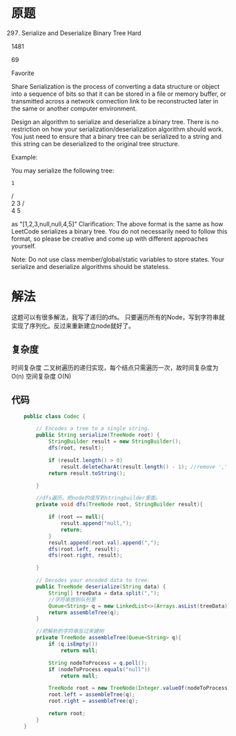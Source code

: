# 原题


297. Serialize and Deserialize Binary Tree
Hard

1481

69

Favorite

Share
Serialization is the process of converting a data structure or object into a sequence of bits so that it can be stored in a file or memory buffer, or transmitted across a network connection link to be reconstructed later in the same or another computer environment.

Design an algorithm to serialize and deserialize a binary tree. There is no restriction on how your serialization/deserialization algorithm should work. You just need to ensure that a binary tree can be serialized to a string and this string can be deserialized to the original tree structure.

Example: 

You may serialize the following tree:

    1
   / \
  2   3
     / \
    4   5

as "[1,2,3,null,null,4,5]"
Clarification: The above format is the same as how LeetCode serializes a binary tree. You do not necessarily need to follow this format, so please be creative and come up with different approaches yourself.

Note: Do not use class member/global/static variables to store states. Your serialize and deserialize algorithms should be stateless.

# 解法

这题可以有很多解法，我写了递归的dfs。 只要遍历所有的Node，写到字符串就实现了序列化。反过来重新建立node就好了。

## 复杂度
时间复杂度 二叉树遍历的递归实现，每个结点只需遍历一次，故时间复杂度为O(n)
空间复杂度 O(N) 


## 代码
```Java
    public class Codec {

        // Encodes a tree to a single string.
        public String serialize(TreeNode root) {
            StringBuilder result = new StringBuilder();
            dfs(root, result);

            if (result.length() > 0)
                result.deleteCharAt(result.length() - 1); //remove ',' 为了显示好看点
            return result.toString();

        }

        //dfs遍历，把node的值写到stringbuilder里面。
        private void dfs(TreeNode root, StringBuilder result){

            if (root == null){
                result.append("null,");
                return;
            }
            result.append(root.val).append(",");
            dfs(root.left, result);
            dfs(root.right, result);

        }

        // Decodes your encoded data to tree.
        public TreeNode deserialize(String data) {
            String[] treeData = data.split(",");
            //字符串放到队列里
            Queue<String> q = new LinkedList<>(Arrays.asList(treeData));
            return assembleTree(q);
        }

        //把解析的字符串反过来建树
        private TreeNode assembleTree(Queue<String> q){
            if (q.isEmpty())
                return null;

            String nodeToProcess = q.poll();
            if (nodeToProcess.equals("null"))
                return null;

            TreeNode root = new TreeNode(Integer.valueOf(nodeToProcess));
            root.left = assembleTree(q);
            root.right = assembleTree(q);

            return root;
        }
    }
```

